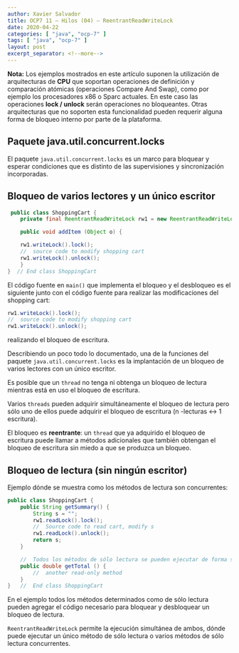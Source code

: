```yaml
---
author: Xavier Salvador
title: OCP7 11 – Hilos (04) – ReentrantReadWriteLock
date: 2020-04-22
categories: [ "java", "ocp-7" ]
tags: [ "java", "ocp-7" ]
layout: post
excerpt_separator: <!--more-->
---
```


**Nota:** Los ejemplos mostrados en este artículo suponen la utilización de arquitecturas de **CPU** que soportan operaciones de definición y comparación atómicas (operaciones Compare And Swap), 
como por ejemplo los procesadores x86 o Sparc actuales. En este caso las operaciones **lock / unlock** serán operaciones no bloqueantes. 
Otras arquitecturas que no soporten esta funcionalidad pueden requerir alguna forma de bloqueo interno por parte de la plataforma.

## Paquete java.util.concurrent.locks

El paquete `java.util.concurrent.locks` es un marco para bloquear y esperar condiciones que es distinto de las supervisiones y sincronización incorporadas.

<!--more-->

## Bloqueo de varios lectores y un único escritor

```java
 public class ShoppingCart {
    private final ReentrantReadWriteLock rw1 = new ReentrantReadWriteLock();

    public void addItem (Object o) {

    rw1.writeLock().lock();
    //  source code to modify shopping cart
    rw1.writeLock().unlock();
    }
}  // End class ShoppingCart
```	

El código fuente en `main()` que implementa el bloqueo y el desbloqueo es el siguiente junto con el código fuente para realizar las modificaciones del shopping cart:

```java
rw1.writeLock().lock();
//  source code to modify shopping cart
rw1.writeLock().unlock();
```

realizando el bloqueo de escritura.

Describiendo un poco todo lo documentado, una de la funciones del paquete `java.util.concurrent.locks` es la implantación de un bloqueo de varios lectores con un único escritor.

Es posible que un `thread` no tenga ni obtenga un bloqueo de lectura mientras está en uso el bloqueo de escritura.

Varios `threads` pueden adquirir simultáneamente el bloqueo de lectura pero sólo uno de ellos puede adquirir el bloqueo de escritura (n -lecturas <-> 1 escritura).

El bloqueo es **reentrante**: un `thread` que ya adquirido el bloqueo de escritura puede llamar a métodos adicionales que también obtengan el bloqueo de escritura sin miedo a que se produzca un bloqueo.

## Bloqueo de lectura (sin ningún escritor)

Ejemplo dónde se muestra como los métodos de lectura son concurrentes:

```java
public class ShoppingCart {
	public String getSummary() {
		String s = "";
		rw1.readLock().lock();
		//  Source code to read cart, modify s
		rw1.readLock().unlock();
		return s;
	}

	//  Todos los métodos de sólo lectura se pueden ejecutar de forma simultánea
	public double getTotal () {
		//  another read-only method
	}
}   //  End class ShoppingCart
```

En el ejemplo todos los métodos determinados como de sólo lectura pueden agregar el código necesario para bloquear y desbloquear un bloqueo de lectura.

`ReentrantReadWriteLock` permite la ejecución simultánea de ambos, dónde puede ejecutar un único método de sólo lectura o varios métodos de sólo lectura concurrentes.

